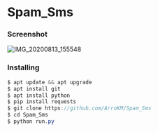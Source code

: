 <h1> Spam_Sms</h1>

<h3>Screenshot</h3>

![IMG_20200813_155548](https://user-images.githubusercontent.com/46747652/90115081-cc82dc00-dd7d-11ea-8cef-6f4bfac55f0e.jpg)

<h3>Installing</h3>

```java
$ apt update && apt upgrade
$ apt install git
$ apt install python
$ pip install requests
$ git clone https://github.com/ArroKM/Spam_Sms
$ cd Spam_Sms
$ python run.py
```
